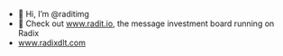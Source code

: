 - 👋 Hi, I’m @raditimg
- 👀 Check out www.radit.io, the message investment board running on Radix
- www.radixdlt.com

<!---
raditimg/raditimg is a ✨ special ✨ repository because its `README.md` (this file) appears on your GitHub profile.
You can click the Preview link to take a look at your changes.
--->
